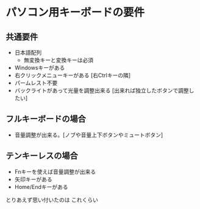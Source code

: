 # パソコン用キーボードの要件
## 共通要件
* 日本語配列
  * 無変換キーと変換キーは必須
* Windowsキーがある
* 右クリックメニューキーがある [右Ctrlキーの隣]
* パームレスト不要
* バックライトがあって光量を調整出来る [出来れば独立したボタンで調整したい]

## フルキーボードの場合
* 音量調整が出来る。[ノブや音量上下ボタンやミュートボタン]

## テンキーレスの場合
* Fnキーを使えば音量調整が出来る
* 矢印キーがある
* Home/Endキーがある

とりあえず思い付いたのは これくらい
